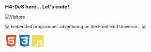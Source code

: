 ### H4-DeS here... Let's code! 
![Visitors](https://api.visitorbadge.io/api/visitors?path=http%3A%2F%2Fgithub.com%2FH4-Des&label=visitors&countColor=%23ba88c8&style=plastic)


💻 Embedded programmer adventuring on the Front-End Universe... 💻


<img alt="HTML5" heigth= "30" width= "40" src="https://raw.githubusercontent.com/devicons/devicon/master/icons/html5/html5-original.svg"></img>  <img heigth= "30" width= "40" src="https://raw.githubusercontent.com/devicons/devicon/master/icons/css3/css3-original.svg"></img>   <img heigth= "30" width= "40" src="https://raw.githubusercontent.com/devicons/devicon/master/icons/javascript/javascript-plain.svg"></img>

<!--
**H4-DeS/H4-DeS** is a ✨ _special_ ✨ repository because its `README.md` (this file) appears on your GitHub profile.

Here are some ideas to get you started:

- 🔭 I’m currently working on ...
- 🌱 I’m currently learning ...
- 👯 I’m looking to collaborate on ...
- 🤔 I’m looking for help with ...
- 💬 Ask me about ...
- 📫 How to reach me: ...
- 😄 Pronouns: ...
- ⚡ Fun fact: ...
-->
